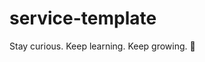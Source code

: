 # service-template

<!-- INSPIRATIONAL_QUOTE_START -->
Stay curious. Keep learning. Keep growing.
👻
<!-- INSPIRATIONAL_QUOTE_END -->
